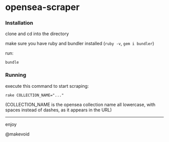 # opensea-scraper

### Installation

clone and cd into the directory

make sure you have ruby and bundler installed (`ruby -v`, `gem i bundler`)

run:

    bundle

### Running

execute this command to start scraping:

    rake COLLECTION_NAME="..."


(COLLECTION_NAME is the opensea collection name all lowercase, with spaces instead of dashes, as it appears in the URL)



---

enjoy

@makevoid
